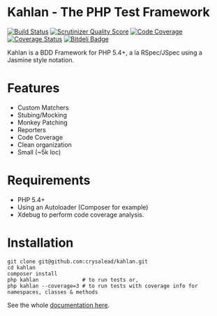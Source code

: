 # Kahlan - The PHP Test Framework

[![Build Status](https://travis-ci.org/crysalead/kahlan.png?branch=master)](https://travis-ci.org/crysalead/kahlan) [![Scrutinizer Quality Score](https://scrutinizer-ci.com/g/crysalead/kahlan/badges/quality-score.png?s=7d13f5fc63cc67dc995baa2d303fb5c93aab53cc)](https://scrutinizer-ci.com/g/crysalead/kahlan/) [![Code Coverage](https://scrutinizer-ci.com/g/crysalead/kahlan/badges/coverage.png?s=5af80e51db6c0879b1cd47d5dc4c0ff24c4e9cf2)](https://scrutinizer-ci.com/g/crysalead/kahlan/) [![Coverage Status](https://coveralls.io/repos/crysalead/kahlan/badge.png?branch=master)](https://coveralls.io/r/crysalead/kahlan?branch=master) [![Bitdeli Badge](https://d2weczhvl823v0.cloudfront.net/crysalead/kahlan/trend.png)](https://bitdeli.com/free "Bitdeli Badge")

Kahlan is a BDD Framework for PHP 5.4+, a la RSpec/JSpec using a Jasmine style notation.

# Features

 * Custom Matchers
 * Stubing/Mocking
 * Monkey Patching
 * Reporters
 * Code Coverage
 * Clean organization
 * Small (~5k loc)

# Requirements

 * PHP 5.4+
 * Using an Autoloader (Composer for example)
 * Xdebug to perform code coverage analysis.

# Installation

```
git clone git@github.com:crysalead/kahlan.git
cd kahlan
composer install
php kahlan              # to run tests or,
php kahlan --coverage=3 # to run tests with coverage info for namespaces, classes & methods
```

See the whole [documentation here](http://crysalead.github.io/kahlan/).
